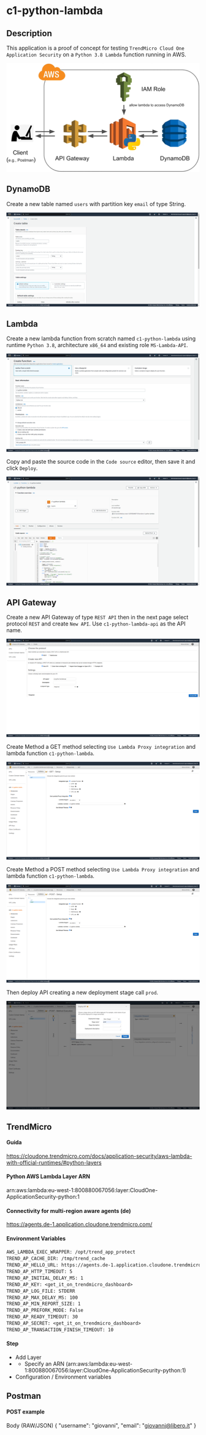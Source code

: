 # c1-python-lambda

## Description
This application is a proof of concept for testing `TrendMicro Cloud One Application Security` on a `Python 3.8 Lambda` function running in AWS.

![Architecture](images/architecture.png)

## DynamoDB
Create a new table named `users` with partition key `email` of type String.

![DynamoDB](images/create_dynamo.png)

## Lambda
Create a new lambda function from scratch named `c1-python-lambda` using runtime `Python 3.8`, architecture `x86_64` and existing role `MS-Lambda-API`.

![Lambda](images/create_lambda.png)

Copy and paste the source code in the `Code source` editor, then save it and click `Deploy`.

![LambdaCode](images/lambda_code.png)


## API Gateway
Create a new API Gateway of type `REST API` then in the next page select protocol `REST` and create `New API`. Use `c1-python-lambda-api` as the API name.

![APIGW](images/apigw_create.png)

Create Method a GET method selecting `Use Lambda Proxy integration` and lambda function `c1-python-lambda`.

![APIGW_get](images/apigw_get.png)

Create Method a POST method selecting `Use Lambda Proxy integration` and lambda function `c1-python-lambda`.

![APIGW_post](images/apigw_post.png)

Then deploy API creating a new deployment stage call `prod`.

![APIGW_deploy](images/apigw_deploy.png)

## TrendMicro
#### Guida
https://cloudone.trendmicro.com/docs/application-security/aws-lambda-with-official-runtimes/#python-layers

#### Python AWS Lambda Layer ARN
arn:aws:lambda:eu-west-1:800880067056:layer:CloudOne-ApplicationSecurity-python:1

#### Connectivity for multi-region aware agents (de)
https://agents.de-1.application.cloudone.trendmicro.com/

#### Environment Variables
```txt
AWS_LAMBDA_EXEC_WRAPPER: /opt/trend_app_protect
TREND_AP_CACHE_DIR: /tmp/trend_cache
TREND_AP_HELLO_URL: https://agents.de-1.application.cloudone.trendmicro.com/
TREND_AP_HTTP_TIMEOUT: 5
TREND_AP_INITIAL_DELAY_MS: 1
TREND_AP_KEY: <get_it_on_trendmicro_dashboard>
TREND_AP_LOG_FILE: STDERR
TREND_AP_MAX_DELAY_MS: 100
TREND_AP_MIN_REPORT_SIZE: 1
TREND_AP_PREFORK_MODE: False
TREND_AP_READY_TIMEOUT: 30
TREND_AP_SECRET: <get_it_on_trendmicro_dashboard>
TREND_AP_TRANSACTION_FINISH_TIMEOUT: 10
```

#### Step
- Add Layer
- - Specify an ARN (arn:aws:lambda:eu-west-1:800880067056:layer:CloudOne-ApplicationSecurity-python:1)
- Configuration / Environment variables

## Postman

#### POST example
Body (RAW/JSON)
{
    "username": "giovanni",
    "email": "giovanni@libero.it"
}